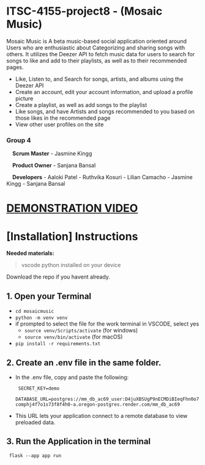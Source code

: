 # ITSC-4155-project8 - (Mosaic Music)
Mosaic Music is A beta music-based social application oriented around Users who are enthusiastic about Categorizing and sharing songs with others. It utilizes the Deezer API to fetch music data for users to search for songs to like and add to their playlists, as well as to their recommended pages.

- Like, Listen to, and Search for songs, artists, and albums using the Deezer API
- Create an account, edit your account information, and upload a profile picture
- Create a playlist, as well as add songs to the playlist
- Like songs, and have Artists and songs recommended to you based on those likes in the recommended page
- View other user profiles on the site 



### Group 4 
&nbsp;&nbsp;&nbsp;&nbsp;**Scrum Master**
    - Jasmine Kingg

&nbsp;&nbsp;&nbsp;&nbsp;**Product Owner**
    - Sanjana Bansal

&nbsp;&nbsp;&nbsp;&nbsp;**Developers**
    - Aaloki Patel
    - Ruthvika Kosuri
    - Lilian Camacho
    - Jasmine Kingg
    - Sanjana Bansal


# [DEMONSTRATION VIDEO](https://drive.google.com/file/d/1ZWmh6B0bx4pjwfdL8kMhY4asbDbSCyK8/view?usp=sharing)



# [Installation] Instructions
**Needed materials:**
> vscode
> python installed on your device

Download the repo if you havent already.

## 1. Open your Terminal
 - `cd mosaicmusic`
 - `python -m venv venv`
 - if prompted to select the file for the work terminal in VSCODE, select yes
      - `source venv/Scripts/activate` (for windows)
      - `source venv/bin/activate` (for macOS)
 - `pip install -r requirements.txt`

## 2. Create an .env file in the same folder.
- In the .env file, copy and paste the following:
     
       SECRET_KEY=demo  
       DATABASE_URL=postgres://mm_db_ac69_user:D4juXBSUgP9nECMDiBIeqFhn0o7fL3Fa@dpg-comphj4f7o1s73f8f4h0-a.oregon-postgres.render.com/mm_db_ac69
- This URL lets your application connect to a remote database to view preloaded data.


## 3. Run the Application in the terminal
     flask --app app run

